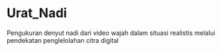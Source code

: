 # Urat_Nadi
Pengukuran denyut nadi dari video wajah dalam situasi realistis melalui pendekatan penglelolahan citra digital
